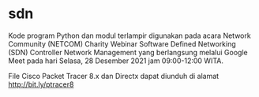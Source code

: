 # sdn
Kode program Python dan modul terlampir digunakan pada acara Network Community (NETCOM) Charity Webinar Software Defined Networking (SDN) Controller Network Management yang berlangsung melalui Google Meet pada hari Selasa, 28 Desember 2021 jam 09:00-12:00 WITA.

File Cisco Packet Tracer 8.x dan Directx dapat diunduh di alamat http://bit.ly/ptracer8
